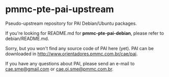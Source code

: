 pmmc-pte-pai-upstream
=====================

Pseudo-upstream repository for PAI Debian/Ubuntu packages.

If you're looking for README.md for **pmmc-pte-pai-debian**, please refer to debian/README.md.

Sorry, but you won't find any source code of PAI here (yet). PAI can be downloaded in http://www.orientadores.pmmc.com.br/cae/pai.

If you have any questions about PAI, please send an e-mail to cae.sme@gmail.com or cae.oi.sme@pmmc.com.br.
